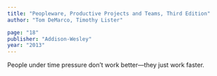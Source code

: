 ```yaml
---
title: "Peopleware, Productive Projects and Teams, Third Edition"
author: "Tom DeMarco, Timothy Lister"

page: "18"
publisher: "Addison-Wesley"
year: "2013"
---
```


People under time pressure don’t work better—they just work faster.
